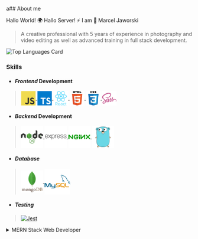 a## About me

Hallo World! :earth_africa: Hallo Server! :zap: I am :bust_in_silhouette: Marcel Jaworski 

> A creative professional with 5 years of experience in photography and video editing as well as advanced training in full stack development.

![Top Languages Card](https://github-readme-stats.vercel.app/api/top-langs/?username=marceljaworski&layout=compact)

### Skills
- #### ***Frontend*** Development

> <a href="https://developer.mozilla.org/en-US/docs/Web/JavaScript" target="blank">
> <img align="center" src="https://raw.githubusercontent.com/devicons/devicon/master/icons/javascript/javascript-original.svg" alt="JavaScript"  height="40" width="40" />
> </a>
> <a href="https://www.typescriptlang.org/" target="blank">
> <img align="center" src="https://raw.githubusercontent.com/devicons/devicon/master/icons/typescript/typescript-original.svg" alt="TypeScript" height="40" width="40" />
> </a>
> <a href="https://reactjs.org/" target="blank">
> <img align="center" src="https://raw.githubusercontent.com/devicons/devicon/master/icons/react/react-original-wordmark.svg" alt="React" height="40" width="40" />
> </a>
> <a href="https://www.w3.org/html/" target="blank">
> <img align="center" src="https://raw.githubusercontent.com/devicons/devicon/master/icons/html5/html5-original-wordmark.svg" alt="Html5" height="40" width="40" />
> </a>
> <a href="https://www.w3schools.com/css/" target="blank">
> <img align="center" src="https://raw.githubusercontent.com/devicons/devicon/master/icons/css3/css3-original-wordmark.svg" alt="Css3" height="40" width="40" />
> </a>
> <a href="https://sass-lang.com" target="blank">
> <img align="center" src="https://raw.githubusercontent.com/devicons/devicon/master/icons/sass/sass-original.svg" alt="Sass" height="40" width="40" />
> </a>

- #### ***Backend*** Development

> <a href="https://nodejs.org" target="blank">
> <img align="center" src="https://raw.githubusercontent.com/devicons/devicon/master/icons/nodejs/nodejs-original-wordmark.svg" alt="Node.js" height="60" width="60" />
> </a>
> <a href="https://expressjs.com" target="blank">
> <img align="center" src="https://raw.githubusercontent.com/devicons/devicon/master/icons/express/express-original-wordmark.svg" alt="Express" height="60" width="60" />
> </a>
> <a href="https://www.nginx.com" target="blank">
> <img align="center" src="https://raw.githubusercontent.com/devicons/devicon/master/icons/nginx/nginx-original.svg" alt="Nginx" height="60" width="60" />
> </a>
> <a href="https://go.dev/" target="blank">
> <img align="center" src="https://raw.githubusercontent.com/devicons/devicon/master/icons/go/go-original.svg" alt="Golang" height="60" width="60" />
> </a>

- #### ***Database***
 
> <a href="https://www.mongodb.com/" target="blank">
> <img align="center" src="https://raw.githubusercontent.com/devicons/devicon/master/icons/mongodb/mongodb-original-wordmark.svg" alt="MongoDB" height="60" width="60" />
> </a>
> <a href="https://www.mysql.com/" target="blank">
> <img align="center" src="https://raw.githubusercontent.com/devicons/devicon/master/icons/mysql/mysql-original-wordmark.svg" alt="MySQL" height="70" width="70" />
> </a>

- #### ***Testing***

> <a href="https://jestjs.io" target="blank">
> <img align="center" src="https://www.vectorlogo.zone/logos/jestjsio/jestjsio-icon.svg" alt="Jest" height="40" width="40" />
> </a>

<details><summary>MERN Stack Web Developer</summary> Over the past year I have been learning the basics of web development and the MERN stack, which consists of MongoDB, Express.js, React and Node.js. I have gained knowledge in building responsive web applications, handling database operations, and building RESTful APIs. I have also developed skills in front-end development using Visual Studio Code, Vanilla JS, Vite, Sass, Bootstrap. In our final year project, "Elite Events Planner", I also learned how to use figma, git and github to collaborate with my teammates, and how to deploy web applications using cloud services such as Vercel, Auth0 and Docker. Overall, this course has equipped me with the skills necessary to develop full-stack web applications using the MERN stack and to quickly learn other tools.
</details>
